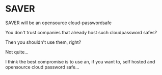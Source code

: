 # SAVER
SAVER will be an opensource cloud-passwordsafe


You don't trust companies that already host such cloudpassword safes?

Then you shouldn't use them, right?

Not quite...

I think the best compromise is to use an, if you want to, self hosted and opensource cloud password safe...
